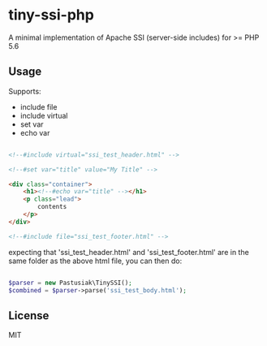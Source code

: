 # tiny-ssi-php

A minimal implementation of Apache SSI (server-side includes) for >= PHP 5.6


## Usage

Supports:
- include file
- include virtual
- set var
- echo var

```html

<!--#include virtual="ssi_test_header.html" -->

<!--#set var="title" value="My Title" -->

<div class="container">
    <h1><!--#echo var="title" --></h1>
    <p class="lead">
        contents
    </p>
</div>

<!--#include file="ssi_test_footer.html" -->

```

expecting that 'ssi_test_header.html' and 'ssi_test_footer.html' are in the same folder as the above html file,
you can then do:

```php

$parser = new Pastusiak\TinySSI();
$combined = $parser->parse('ssi_test_body.html');

```

## License

MIT
